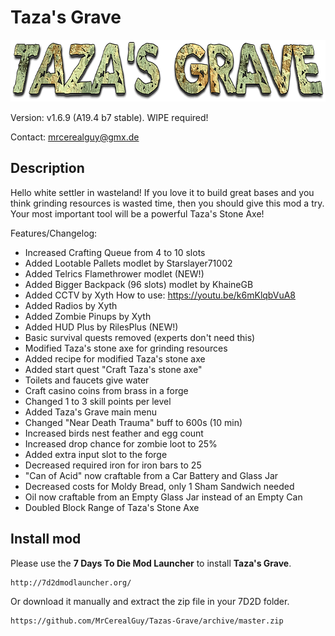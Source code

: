 # Taza's Grave

<img src="tazas-grave-logo.png" height="99px" alt="Taza's Grave logo">

Version: v1.6.9 (A19.4 b7 stable). WIPE required!

Contact: mrcerealguy@gmx.de

## Description

Hello white settler in wasteland! If you love it to build great bases and you think grinding resources is wasted time, then you should give this mod a try. Your most important tool will be a powerful Taza's Stone Axe!

Features/Changelog:

- Increased Crafting Queue from 4 to 10 slots
- Added Lootable Pallets modlet by Starslayer71002
- Added Telrics Flamethrower modlet (NEW!)
- Added Bigger Backpack (96 slots) modlet by KhaineGB
- Added CCTV by Xyth
  How to use: https://youtu.be/k6mKlqbVuA8
- Added Radios by Xyth
- Added Zombie Pinups by Xyth
- Added HUD Plus by RilesPlus (NEW!)
- Basic survival quests removed (experts don't need this)
- Modified Taza's stone axe for grinding resources
- Added recipe for modified Taza's stone axe
- Added start quest "Craft Taza's stone axe"
- Toilets and faucets give water
- Craft casino coins from brass in a forge
- Changed 1 to 3 skill points per level
- Added Taza's Grave main menu
- Changed "Near Death Trauma" buff to 600s (10 min)
- Increased birds nest feather and egg count
- Increased drop chance for zombie loot to 25%
- Added extra input slot to the forge
- Decreased required iron for iron bars to 25
- "Can of Acid" now craftable from a Car Battery and Glass Jar
- Decreased costs for Moldy Bread, only 1 Sham Sandwich needed
- Oil now craftable from an Empty Glass Jar instead of an Empty Can
- Doubled Block Range of Taza's Stone Axe

## Install mod

Please use the **7 Days To Die Mod Launcher** to install **Taza's Grave**.

```
http://7d2dmodlauncher.org/
```

Or download it manually and extract the zip file in your 7D2D folder.

```
https://github.com/MrCerealGuy/Tazas-Grave/archive/master.zip
```


